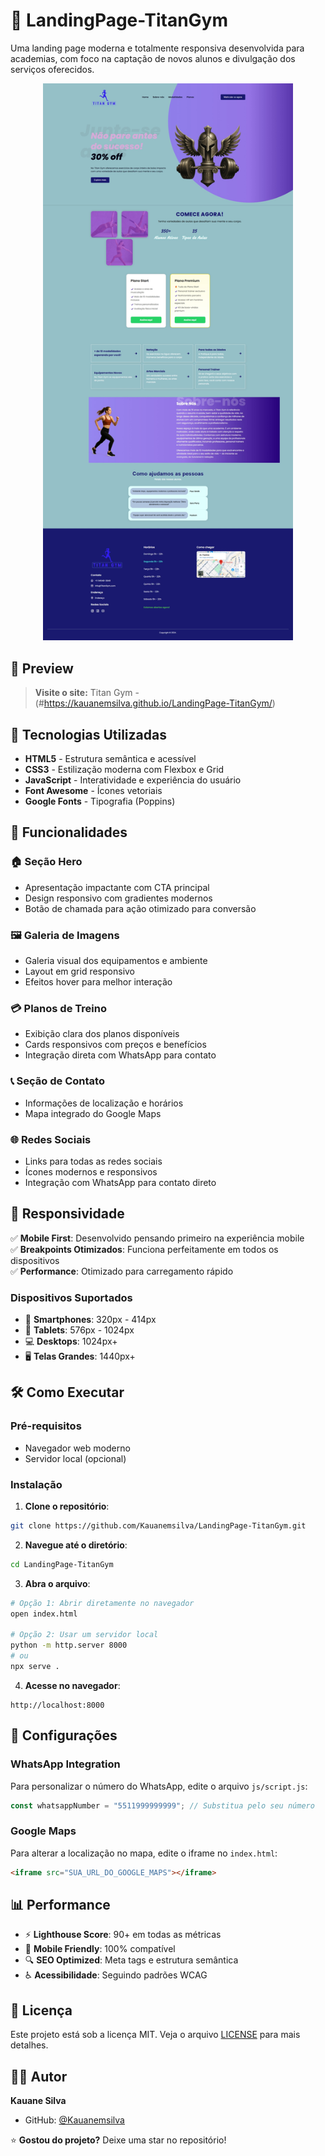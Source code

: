 # 💪 LandingPage-TitanGym

Uma landing page moderna e totalmente responsiva desenvolvida para academias, com foco na captação de novos alunos e divulgação dos serviços oferecidos.


<div align="center">
  <img src="./assets/pc.jpeg" alt="Preview" width="400"/>
</div>


## 🌟 Preview

> **Visite o site:** Titan Gym - (#https://kauanemsilva.github.io/LandingPage-TitanGym/) 



## 🚀 Tecnologias Utilizadas

- **HTML5** - Estrutura semântica e acessível
- **CSS3** - Estilização moderna com Flexbox e Grid
- **JavaScript** - Interatividade e experiência do usuário
- **Font Awesome** - Ícones vetoriais
- **Google Fonts** - Tipografia (Poppins)

## 🎯 Funcionalidades

### 🏠 Seção Hero
- Apresentação impactante com CTA principal
- Design responsivo com gradientes modernos
- Botão de chamada para ação otimizado para conversão

### 🖼️ Galeria de Imagens
- Galeria visual dos equipamentos e ambiente
- Layout em grid responsivo
- Efeitos hover para melhor interação

### 💳 Planos de Treino
- Exibição clara dos planos disponíveis
- Cards responsivos com preços e benefícios
- Integração direta com WhatsApp para contato

### 📞 Seção de Contato
- Informações de localização e horários
- Mapa integrado do Google Maps

### 🌐 Redes Sociais
- Links para todas as redes sociais
- Ícones modernos e responsivos
- Integração com WhatsApp para contato direto

## 📱 Responsividade

✅ **Mobile First**: Desenvolvido pensando primeiro na experiência mobile  
✅ **Breakpoints Otimizados**: Funciona perfeitamente em todos os dispositivos  
✅ **Performance**: Otimizado para carregamento rápido  

### Dispositivos Suportados
- 📱 **Smartphones**: 320px - 414px
- 📱 **Tablets**: 576px - 1024px  
- 💻 **Desktops**: 1024px+
- 🖥️ **Telas Grandes**: 1440px+

## 🛠️ Como Executar

### Pré-requisitos
- Navegador web moderno
- Servidor local (opcional)

### Instalação

1. **Clone o repositório**:
```bash
git clone https://github.com/Kauanemsilva/LandingPage-TitanGym.git
```

2. **Navegue até o diretório**:
```bash
cd LandingPage-TitanGym
```

3. **Abra o arquivo**:
```bash
# Opção 1: Abrir diretamente no navegador
open index.html

# Opção 2: Usar um servidor local
python -m http.server 8000
# ou
npx serve .
```

4. **Acesse no navegador**:
```
http://localhost:8000
```

## 🔧 Configurações

### WhatsApp Integration
Para personalizar o número do WhatsApp, edite o arquivo `js/script.js`:

```javascript
const whatsappNumber = "5511999999999"; // Substitua pelo seu número
```

### Google Maps
Para alterar a localização no mapa, edite o iframe no `index.html`:

```html
<iframe src="SUA_URL_DO_GOOGLE_MAPS"></iframe>
```

## 📊 Performance

- ⚡ **Lighthouse Score**: 90+ em todas as métricas
- 📱 **Mobile Friendly**: 100% compatível
- 🔍 **SEO Optimized**: Meta tags e estrutura semântica
- ♿ **Acessibilidade**: Seguindo padrões WCAG



## 📝 Licença

Este projeto está sob a licença MIT. Veja o arquivo [LICENSE](LICENSE) para mais detalhes.

## 👨‍💻 Autor

**Kauane Silva**
- GitHub: [@Kauanemsilva](https://github.com/Kauanemsilva)


⭐ **Gostou do projeto?** Deixe uma star no repositório!
